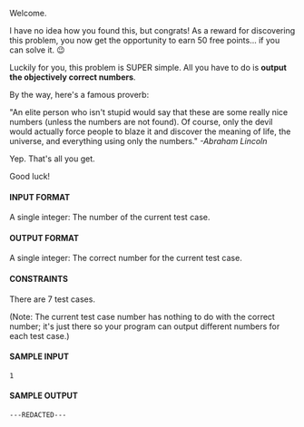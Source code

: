 Welcome.

I have no idea how you found this, but congrats! As a reward for discovering this problem, you now get the opportunity to earn 50 free points... if you can solve it. 😉

Luckily for you, this problem is SUPER simple. All you have to do is **output the objectively correct numbers**.

By the way, here's a famous proverb:

"An elite person who isn't stupid would say that these are some really nice numbers (unless the numbers are not found). Of course, only the devil would actually force people to blaze it and discover the meaning of life, the universe, and everything using only the numbers." *-Abraham Lincoln*

Yep. That's all you get.

Good luck!

#### INPUT FORMAT

A single integer: The number of the current test case.

#### OUTPUT FORMAT

A single integer: The correct number for the current test case.

#### CONSTRAINTS

There are 7 test cases.

(Note: The current test case number has nothing to do with the correct number; it's just there so your program can output different numbers for each test case.)

#### SAMPLE INPUT
```text
1
```

#### SAMPLE OUTPUT
```text
---REDACTED---
```